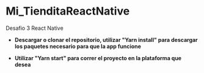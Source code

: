 # Mi_TienditaReactNative


Desafio 3 React Native

* **Descargar o clonar el repositorio, utilizar "Yarn install" para descargar los paquetes necesario para que la app funcione**

* **Utilizar "Yarn start" para correr el proyecto en la plataforma que desea**

